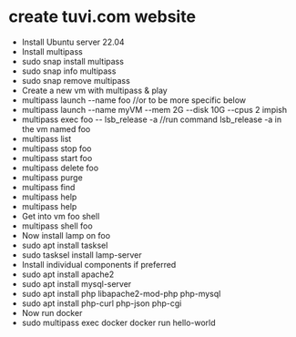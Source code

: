 # create tuvi.com website 
- Install Ubuntu server 22.04
- Install multipass
-   sudo snap install multipass
-   sudo snap info multipass
-   sudo snap remove multipass
- Create a new vm with multipass & play
-   multipass launch --name foo //or to be more specific below
-   multipass launch --name myVM --mem 2G --disk 10G --cpus 2 impish
-   multipass exec foo -- lsb_release -a //run command lsb_release -a in the vm named foo
-   multipass list
-   multipass stop foo
-   multipass start foo
-   multipass delete foo
-   multipass purge
-   multipass find
-   multipass help
-   multipass help <command>
- Get into vm foo shell
-   multipass shell foo
- Now install lamp on foo
-   sudo apt install tasksel
-   sudo tasksel install lamp-server
- Install individual components if preferred
-   sudo apt install apache2
-   sudo apt install mysql-server
-   sudo apt install php libapache2-mod-php php-mysql
-   sudo apt install php-curl php-json php-cgi
- Now run docker
-   sudo multipass exec docker docker run hello-world
